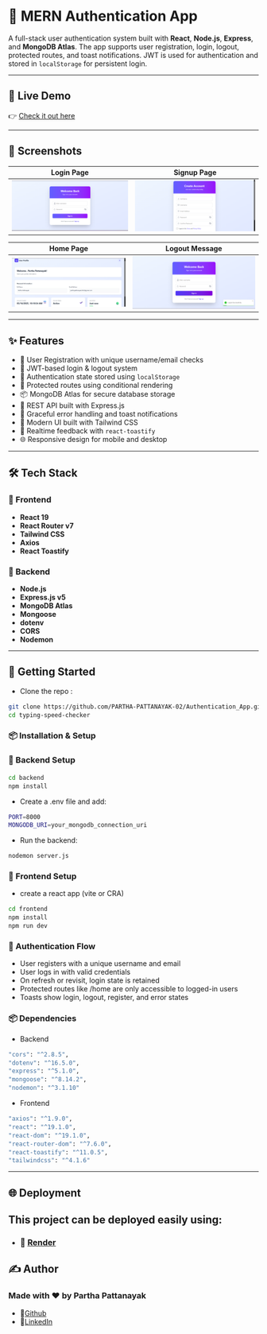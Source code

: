 # 🔐 MERN Authentication App

A full-stack user authentication system built with **React**, **Node.js**, **Express**, and **MongoDB Atlas**. The app supports user registration, login, logout, protected routes, and toast notifications. JWT is used for authentication and stored in `localStorage` for persistent login.

---

## 🔗 Live Demo

👉 [Check it out here](https://authentication-frontend-0fye.onrender.com)

---

## 📸 Screenshots

| Login Page                                    | Signup Page                                      |
| --------------------------------------------- | ------------------------------------------------ |
| ![Dark Mode](./Frontend/screenshot/login.png) | ![Light Mode](/Frontend/screenshot/register.png) |

| Home Page                                    | Logout Message                                 |
| -------------------------------------------- | ---------------------------------------------- |
| ![Dark Mode](./Frontend/screenshot/home.png) | ![Light Mode](/Frontend/screenshot/logout.png) |

---

## ✨ Features

- 📝 User Registration with unique username/email checks
- 🔐 JWT-based login & logout system
- 🧠 Authentication state stored using `localStorage`
- 🔐 Protected routes using conditional rendering
- 📦 MongoDB Atlas for secure database storage
- 📡 REST API built with Express.js
- 🚫 Graceful error handling and toast notifications
- 🌈 Modern UI built with Tailwind CSS
- 🔁 Realtime feedback with `react-toastify`
- 🌐 Responsive design for mobile and desktop

---

## 🛠️ Tech Stack

### 🔹 Frontend

- **React 19**
- **React Router v7**
- **Tailwind CSS**
- **Axios**
- **React Toastify**

### 🔹 Backend

- **Node.js**
- **Express.js v5**
- **MongoDB Atlas**
- **Mongoose**
- **dotenv**
- **CORS**
- **Nodemon**

---

## 🧪 Getting Started

- Clone the repo :

```bash
git clone https://github.com/PARTHA-PATTANAYAK-02/Authentication_App.git
cd typing-speed-checker
```

### 📦 Installation & Setup

### 🔧 Backend Setup

```bash
cd backend
npm install
```

- Create a .env file and add:

```bash
PORT=8000
MONGODB_URI=your_mongodb_connection_uri
```

- Run the backend:

```bash
nodemon server.js
```

### 🎨 Frontend Setup

- create a react app (vite or CRA)

```bash
cd frontend
npm install
npm run dev
```

### 🔐 Authentication Flow

- User registers with a unique username and email
- User logs in with valid credentials
- On refresh or revisit, login state is retained
- Protected routes like /home are only accessible to logged-in users
- Toasts show login, logout, register, and error states

### 📦 Dependencies

- Backend

```bash
"cors": "^2.8.5",
"dotenv": "^16.5.0",
"express": "^5.1.0",
"mongoose": "^8.14.2",
"nodemon": "^3.1.10"
```

- Frontend

```bash
"axios": "^1.9.0",
"react": "^19.1.0",
"react-dom": "^19.1.0",
"react-router-dom": "^7.6.0",
"react-toastify": "^11.0.5",
"tailwindcss": "^4.1.6"
```

---

## 🌐 Deployment

## This project can be deployed easily using:

- ### 🔗 [Render](https://authentication-frontend-0fye.onrender.com)

## ✍️ Author

### Made with ❤️ by Partha Pattanayak

- 🔗[Github](https://github.com/PARTHA-PATTANAYAK-02)
- 🔗[LinkedIn](https://www.linkedin.com/in/partha-pattanayak-082a46320/)
